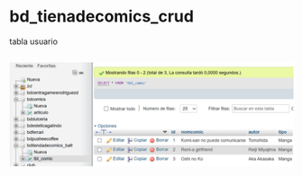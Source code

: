 # bd_tienadecomics_crud
tabla usuario


## ![Estructura de la tabla](https://github.com/BerthaAreliFuentesRodriguez/bd_tienadecomics_crud/blob/main/img/estructura_tabla.png) 
